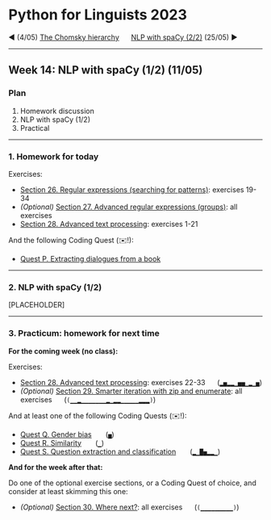 
# Python for Linguists 2023

◄ (4/05) [The Chomsky hierarchy](../classes/13_The_Chomsky_hierarchy.md)&nbsp;&nbsp;&nbsp;&nbsp;&nbsp;&nbsp;[NLP with spaCy (2/2)](../classes/16_NLP_with_spaCy_2.md) (25/05) ►

-------

## Week 14: NLP with spaCy (1/2) (11/05)


### Plan
1. Homework discussion
2. NLP with spaCy (1/2)
3. Practical


-------

### 1. Homework for today

Exercises:
- [Section 26. Regular expressions (searching for patterns)](../exercises/26_regular_expressions.md): exercises 19-34
- _(Optional)_ [Section 27. Advanced regular expressions (groups)](../exercises/27_advanced_regular_expressions.md): all exercises
- [Section 28. Advanced text processing](../exercises/28_advanced_text_processing.md): exercises 1-21

And the following Coding Quest (✉️!):
- [Quest P. Extracting dialogues from a book](../quests/P_extracting_dialogues_from_a_book.md) 

-------

### 2. NLP with spaCy (1/2)

[PLACEHOLDER]

-------

### 3. Practicum: homework for next time

**For the coming week (no class):**

Exercises:
- [Section 28. Advanced text processing](../exercises/28_advanced_text_processing.md): exercises 22-33&nbsp;&nbsp;&nbsp;&nbsp;&nbsp; (`▂▅▂▂▁▅▅▁▂▁▅`)
- _(Optional)_ [Section 29. Smarter iteration with zip and enumerate](../exercises/29_zip_and_enumerate.md): all exercises&nbsp;&nbsp;&nbsp;&nbsp;&nbsp; (`(▁▁▂▁▁▁▁▁▁▁▂▁▂▂▁▁▁▁▁▂▂▂)`)

And at least one of the following Coding Quests (✉️!):
- [Quest Q. Gender bias](../quests/Q_gender_bias.md) &nbsp;&nbsp;&nbsp;&nbsp;&nbsp; (`▅`)
- [Quest R. Similarity](../quests/R_similarity.md) &nbsp;&nbsp;&nbsp;&nbsp;&nbsp; (`▁`)
- [Quest S. Question extraction and classification](../quests/S_question_extraction_and_classification.md) &nbsp;&nbsp;&nbsp;&nbsp;&nbsp; (`▂▁█▅▂▂▁`)

**And for the week after that:**

Do one of the optional exercise sections, or a Coding Quest of choice, and consider at least skimming this one:
- _(Optional)_ [Section 30. Where next?](../exercises/30_where_next?.md): all exercises&nbsp;&nbsp;&nbsp;&nbsp;&nbsp; (`(▁▁▁▁▁▁▁▁▁)`)

